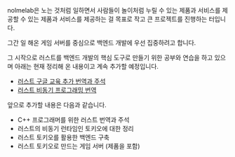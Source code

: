 nolmelab은 노는 것처럼 일하면서 사람들이 놀이처럼 누릴 수 있는 
제품과 서비스를 제공할 수 있는 제품과 서비스를 제공하는 걸 
목표로 작고 큰 프로젝트를 진행하는 터입니다. 

그간 일 해온 게임 서버를 중심으로 백엔드 개발에 우선 집중하려고 합니다. 

그 시작으로 러스트를 백엔드 개발의 핵심 도구로 만들기 위한 공부와 연습을 하고 있으며
아래는 현재 정리해 온 내용이고 계속 추가할 예정입니다.  

- [러스트 구글 교육 추가 번역과 주석](https://nolmelab.gitbook.io/rust-course)
- [러스트 비동기 프로그래밍 번역](https://nolmelab.gitbook.io/rust-async)

앞으로 추가할 내용은 다음과 같습니다. 
- C++ 프로그래머를 위한 러스트 번역과 주석 
- 러스트의 비동기 런타임인 토키오에 대한 정리 
- 러스트 토키오를 활용한 백엔드 구축 
- 러스트 토키오로 만드는 게임 서버 (제품을 포함) 




